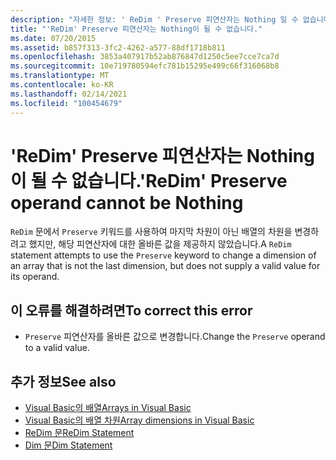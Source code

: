 ```yaml
---
description: "자세한 정보: ' ReDim ' Preserve 피연산자는 Nothing 일 수 없습니다."
title: "'ReDim' Preserve 피연산자는 Nothing이 될 수 없습니다."
ms.date: 07/20/2015
ms.assetid: b857f313-3fc2-4262-a577-88df1718b811
ms.openlocfilehash: 3853a407917b52ab876847d1250c5ee7cce7ca7d
ms.sourcegitcommit: 10e719780594efc781b15295e499c66f316068b8
ms.translationtype: MT
ms.contentlocale: ko-KR
ms.lasthandoff: 02/14/2021
ms.locfileid: "100454679"
---
```

# <a name="redim-preserve-operand-cannot-be-nothing"></a><span data-ttu-id="43b95-103">'ReDim' Preserve 피연산자는 Nothing이 될 수 없습니다.</span><span class="sxs-lookup"><span data-stu-id="43b95-103">'ReDim' Preserve operand cannot be Nothing</span></span>

<span data-ttu-id="43b95-104">`ReDim` 문에서 `Preserve` 키워드를 사용하여 마지막 차원이 아닌 배열의 차원을 변경하려고 했지만, 해당 피연산자에 대한 올바른 값을 제공하지 않았습니다.</span><span class="sxs-lookup"><span data-stu-id="43b95-104">A `ReDim` statement attempts to use the `Preserve` keyword to change a dimension of an array that is not the last dimension, but does not supply a valid value for its operand.</span></span>  
  
## <a name="to-correct-this-error"></a><span data-ttu-id="43b95-105">이 오류를 해결하려면</span><span class="sxs-lookup"><span data-stu-id="43b95-105">To correct this error</span></span>  
  
- <span data-ttu-id="43b95-106">`Preserve` 피연산자를 올바른 값으로 변경합니다.</span><span class="sxs-lookup"><span data-stu-id="43b95-106">Change the `Preserve` operand to a valid value.</span></span>  
  
## <a name="see-also"></a><span data-ttu-id="43b95-107">추가 정보</span><span class="sxs-lookup"><span data-stu-id="43b95-107">See also</span></span>

- [<span data-ttu-id="43b95-108">Visual Basic의 배열</span><span class="sxs-lookup"><span data-stu-id="43b95-108">Arrays in Visual Basic</span></span>](../programming-guide/language-features/arrays/index.md)
- [<span data-ttu-id="43b95-109">Visual Basic의 배열 차원</span><span class="sxs-lookup"><span data-stu-id="43b95-109">Array dimensions in Visual Basic</span></span>](../programming-guide/language-features/arrays/array-dimensions.md)
- [<span data-ttu-id="43b95-110">ReDim 문</span><span class="sxs-lookup"><span data-stu-id="43b95-110">ReDim Statement</span></span>](../language-reference/statements/redim-statement.md)
- [<span data-ttu-id="43b95-111">Dim 문</span><span class="sxs-lookup"><span data-stu-id="43b95-111">Dim Statement</span></span>](../language-reference/statements/dim-statement.md)
